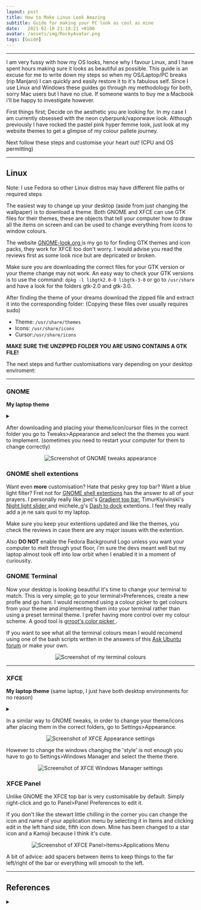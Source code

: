 ```yaml
---
layout: post
title: How to Make Linux Look Amazing
subtitle: Guide for making your PC look as cool as mine
date:   2021-02-10 21:18:21 +0100
avatar: /assets/img/RockyAvatar.png
tags: [Guide]
---
```


---

I am very fussy with how my OS looks, hence why I favour Linux, and I have spent hours making sure it looks as beautiful as possible. This guide is an excuse for me to write down my steps so when my OS/Laptop/PC breaks (rip Manjaro) I can quickly and easily restore it to it's fabulous self.
Since I use Linux and Windows these guides go through my methodology for both, sorry Mac users but I have no clue. If someone wants to buy me a Macbook i'll be happy to investigate however.


First things first; Decide on the aesthetic you are looking for. In my case I am currently obsessed with the neon cyberpunk/vaporwave look. Although previously I have rocked the pastel pink hyper femme look, just look at my website themes to get a glimpse of my colour pallete journey.

Next follow these steps and customise your heart out! (CPU and OS permitting)

---

## Linux
Note: I use Fedora so other Linux distros may have different file paths or required steps

The easiest way to change up your desktop (aside from just changing the wallpaper) is to download a theme.
Both GNOME and XFCE can use GTK files for their themes, these are objects that tell your computer how to draw all the items on screen and can be used to change everything from icons to window colours.

The website <a href="https://www.GNOME-look.org/browse/cat/"> GNOME-look.org </a> is my go to for finding GTK themes and icon packs, they work for XFCE too don't worry. I would advise you read the reviews first as some look nice but are depricated or broken. 

Make sure you are downloading the correct files for your GTK version or your theme change may not work. 
An easy way to check your GTK versions is to use the command: `dpkg -l libgtk2.0-0 libgtk-3-0` or go to `/usr/share` and have a look for the folders gtk-2.0 and gtk-3.0.

After finding the theme of your dreams download the zipped file and extract it into the corresponding folder:  (Copying these files over usually requires sudo) 

- Theme: `/usr/share/themes`
- Icons: `/usr/share/icons`
- Cursor:`/usr/share/icons`

**MAKE SURE THE UNZIPPED FOLDER YOU ARE USING CONTAINS A GTK FILE!**

The next steps and further customisations vary depending on your desktop enviroment:

---

### GNOME
**My laptop theme**
<details>
  <summary markdown="span"></summary>
  <p align="center">
  <img src="../assets/img/Laptop.png" alt="Screenshot of my cyberpunk aesthetic on my laptop"/></p> 
    Theme: <a href="https://www.gnome-look.org/p/1314525/"> Punk Sweet</a> </br>
    Icons:<a href="https://www.gnome-look.org/p/1305251/">Candy Icons</a> </br>
    Cursor: <a href="https://www.gnome-look.org/p/1365214/">Layan White Cursors</a></br>

---

</details>

After downloading and placing your theme/icon/cursor files in the correct folder you go to Tweaks>Appearance and select the the themes you want to implement. (sometimes you need to restart your computer for them to change correctly)

<p align="center">
  <img src="../assets/img/themechange.png" alt="Screenshot of GNOME tweaks appearance"/> </p>

### GNOME shell extentions

Want even **more** customisation? Hate that pesky grey top bar? Want a blue light filter? Fret not for <a href="https://extensions.gnome.org/#">GNOME shell extentions</a> has the answer to all of your prayers.
I personally really like jpec's <a href="https://extensions.gnome.org/extension/1264/gradient-top-bar/"> Gradient top bar</a>, TimurKiyivinski's <a href="https://extensions.gnome.org/extension/1276/night-light-slider/"> Night light slider </a> and michele_g's <a href="https://extensions.gnome.org/extension/307/dash-to-dock/"> Dash to dock</a> extentions. I feel they really add a je ne sais quoi to my laptop.

Make sure you keep your extentions updated and like the themes, you check the reviews in case there are any major issues with the extention.

Also **DO NOT** enable the Fedora Background Logo unless you want your computer to melt through yout floor, i'm sure the devs meant well but my laptop almost took off into low orbit when I enabled it in a moment of curiousity.


### GNOME Terminal
Now your desktop is looking beautiful it's time to change your terminal to match.
This is very simple; go to your terminal>Preferences, create a new profle and go ham.
I would recomend using a colour picker to get colours from your theme and implementing them into your terminal rather than using a preset terminal theme. I prefer having more control over my colour scheme.
A good tool is <a href="https://extensions.GNOME.org/extension/3396/color-picker/"> grroot's color picker </a>.

If you want to see what all the terminal colours mean I would recomend using one of the bash scripts written in the answers of this <a href="https://askubuntu.com/questions/17299/what-do-the-different-colors-mean-in-ls">Ask Ubuntu forum</a> or make your own.

<p align="center">
  <img src="../assets/img/terminal.png" alt="Screenshot of my terminal colours"/> </p>

---

### XFCE
**My laptop theme** (same laptop, I just have both desktop environments for no reason)
<details>
  <summary markdown="span"></summary>
  <p align="center">
  <img src="../assets/img/laptop2.png" alt="Screenshot of my pastel pink aesthetic on my laptop"/>
</p> 
    Style: <a href="https://www.gnome-look.org/p/1380461/"> Adwaita Shell</a> </br>
    Window Manager: <a href="https://www.gnome-look.org/p/1304241/"> Bazik Light </a> </br>
    Icons:<a href="https://www.gnome-look.org/p/1345846/">Breeze Honey Light</a> </br>
    Cursor: <a href="https://www.gnome-look.org/p/1360254/">Oreo Pink Cursor</a></br>

---

</details>

In a similar way to GNOME tweaks, in order to change your theme/icons after placing them in the correct folders, go to Settings>Appearance.

<p align="center">
  <img src="../assets/img/xfcesettings.png" alt="Screenshot of XFCE Appearance settings"/> 
</p> 

However to change the windows changing the 'style' is not enough you have to go to Settings>Windows Manager and select the theme there.
<p align="center">
  <img src="../assets/img/windowsmanager.png" alt="Screenshot of XFCE Windows Manager settings"/> 
</p> 

### XFCE Panel

Unlike GNOME the XFCE top bar is very customisable by default. Simply right-click and go to Panel>Panel Preferences to edit it.

If you don't like the stewart little chilling in the corner you can change the icon and name of your application menu by selecting it in Items and clicking edit in the left hand side, fifth icon down.
Mine has been changed to a star icon and a Kamoji because I think it's cute.

<p align="center">
  <img src="../assets/img/appmenu.png" alt="Screenshot of XFCE Panel>Items>Applications Menu"/> 
</p> 

A bit of advice: add spacers between items to keep things to the far left/right of the bar or everything will smoosh to the left.

---
## References 
<details>
 <summary markdown="span"></summary>
  Linux themes/icon packs: <a href="https://www.GNOME-look.org/browse/cat/"> https://www.GNOME-look.org/browse/cat/ </a> </br>
  Terminal colour viewer bash scripts: <a href="https://askubuntu.com/questions/17299/what-do-the-different-colors-mean-in-ls">https://askubuntu.com/questions/17299/what-do-the-different-colors-mean-in-ls</a> </br>
  XFCE plugins: <a href="https://goodies.xfce.org/">https://goodies.xfce.org/</a>

 </details>